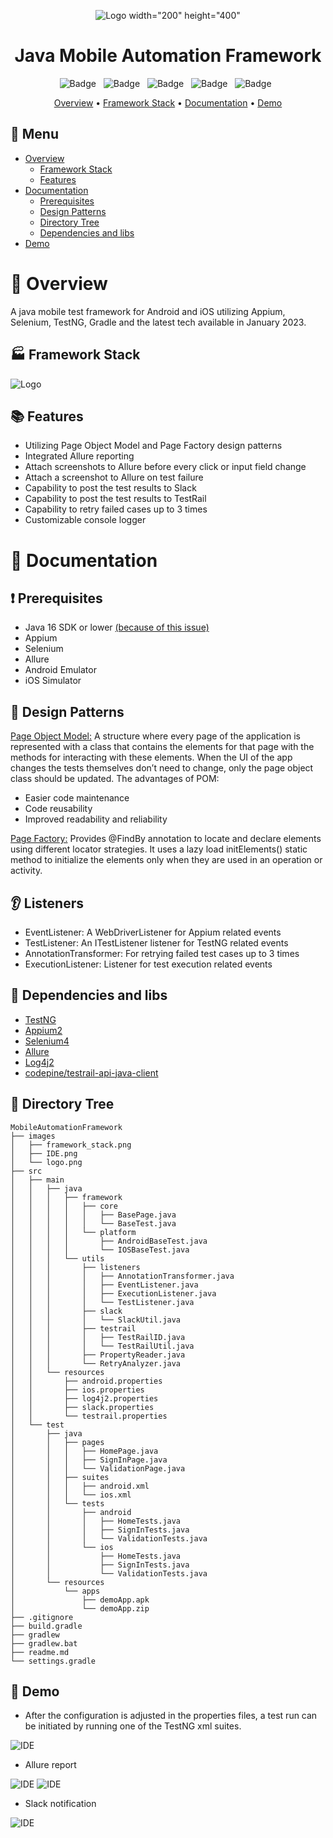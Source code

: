 <div align="center">

![Logo width="200" height="400"](images/logo.png)

# Java Mobile Automation Framework

![Badge](https://img.shields.io/badge/Selenium-4.7.1-brightgreen)  
![Badge](https://img.shields.io/badge/Appium-8.3.0-brightgreen)  
![Badge](https://img.shields.io/badge/Gradle-7.6-brightgreen)  
![Badge](https://img.shields.io/badge/TestNG-7.4.0-brightgreen)  
![Badge](https://img.shields.io/badge/Allure-2.11.2-brightgreen)  


[Overview](#scroll-overview)
•
[Framework Stack](#factory-framework-stack)
•
[Documentation](#blue_book-documentation)
•
[Demo](#dvd-demo)
</div>

## :bookmark_tabs: Menu

- [Overview](#scroll-overview)
  - [Framework Stack](#factory-framework-stack)
  - [Features](#books-features)
- [Documentation](#blue_book-documentation)
  - [Prerequisites](#exclamation-prerequisites)
  - [Design Patterns](#rice_scene-design-patterns)
  - [Directory Tree](#open_file_folder-directory-tree)
  - [Dependencies and libs](#floppy_disk-dependencies-and-libs)
- [Demo](#dvd-demo)

# :scroll: Overview

A java mobile test framework for Android and iOS utilizing Appium, Selenium, TestNG, Gradle and the latest tech available in January 2023.

## :factory: Framework Stack

![Logo](images/framework_stack.png)

## :books: Features

- Utilizing Page Object Model and Page Factory design patterns
- Integrated Allure reporting 
- Attach screenshots to Allure before every click or input field change
- Attach a screenshot to Allure on test failure
- Capability to post the test results to Slack
- Capability to post the test results to TestRail
- Capability to retry failed cases up to 3 times
- Customizable console logger

# :blue_book: Documentation

## :exclamation: Prerequisites

- Java 16 SDK or lower [(because of this issue)](https://github.com/appium/java-client/issues/1619)
- Appium
- Selenium
- Allure 
- Android Emulator
- iOS Simulator

## :rice_scene: Design Patterns

[Page Object Model:](https://www.selenium.dev/documentation/test_practices/encouraged/page_object_models/) A structure where every page of the 
application is represented with a class that contains the elements for that page with the methods 
for interacting with these elements. When the UI of the app changes the tests themselves don’t need to change,
only the page object class should be updated. The advantages of POM:
- Easier code maintenance
- Code reusability
- Improved readability and reliability

[Page Factory:](https://www.testim.io/blog/page-factory-in-selenium/) Provides @FindBy annotation to locate and declare elements using different locator strategies. 
It uses a lazy load initElements() static method to initialize the elements only when they are used in an operation 
or activity.

## :ear: Listeners

- EventListener: A WebDriverListener for Appium related events
- TestListener: An ITestListener listener for TestNG related events
- AnnotationTransformer: For retrying failed test cases up to 3 times
- ExecutionListener: Listener for test execution related events

## :floppy_disk: Dependencies and libs

- [TestNG](https://testng.org/doc/documentation-main.html)
- [Appium2](https://github.com/appium/appium)
- [Selenium4](https://github.com/SeleniumHQ/selenium)
- [Allure](https://docs.qameta.io/allure/)
- [Log4j2](https://logging.apache.org/log4j/2.x/)
- [codepine/testrail-api-java-client](https://github.com/codepine/testrail-api-java-client)

## :open_file_folder: Directory Tree

```
MobileAutomationFramework
├── images
│   ├── framework_stack.png
│   ├── IDE.png
│   └── logo.png
├── src
│   ├── main
│   │   ├── java
│   │   │   ├── framework
│   │   │   │   ├── core
│   │   │   │   │   ├── BasePage.java
│   │   │   │   │   └── BaseTest.java
│   │   │   │   └── platform
│   │   │   │       ├── AndroidBaseTest.java
│   │   │   │       └── IOSBaseTest.java
│   │   │   └── utils
│   │   │       ├── listeners
│   │   │       │   ├── AnnotationTransformer.java
│   │   │       │   ├── EventListener.java
│   │   │       │   ├── ExecutionListener.java
│   │   │       │   └── TestListener.java
│   │   │       ├── slack
│   │   │       │   └── SlackUtil.java
│   │   │       ├── testrail
│   │   │       │   ├── TestRailID.java
│   │   │       │   └── TestRailUtil.java
│   │   │       ├── PropertyReader.java
│   │   │       └── RetryAnalyzer.java
│   │   └── resources
│   │       ├── android.properties
│   │       ├── ios.properties
│   │       ├── log4j2.properties
│   │       ├── slack.properties
│   │       └── testrail.properties
│   └── test
│       ├── java
│       │   ├── pages
│       │   │   ├── HomePage.java
│       │   │   ├── SignInPage.java
│       │   │   └── ValidationPage.java
│       │   ├── suites
│       │   │   ├── android.xml
│       │   │   └── ios.xml
│       │   └── tests
│       │       ├── android
│       │       │   ├── HomeTests.java
│       │       │   ├── SignInTests.java
│       │       │   └── ValidationTests.java
│       │       └── ios
│       │           ├── HomeTests.java
│       │           ├── SignInTests.java
│       │           └── ValidationTests.java
│       └── resources
│           └── apps
│               ├── demoApp.apk
│               └── demoApp.zip
├── .gitignore
├── build.gradle
├── gradlew
├── gradlew.bat
├── readme.md
└── settings.gradle
```
## :dvd: Demo

- After the configuration is adjusted in the properties files, a test run can be initiated by running one of the TestNG xml suites.

![IDE](images/test_run.gif)

- Allure report

![IDE](images/allure_1.png)
![IDE](images/allure_2.png)

- Slack notification
  
![IDE](images/slack.png)